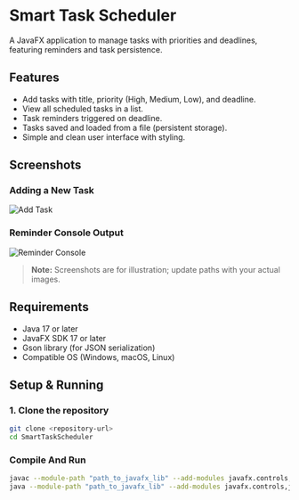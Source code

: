 # Smart Task Scheduler

A JavaFX application to manage tasks with priorities and deadlines, featuring reminders and task persistence.

## Features

- Add tasks with title, priority (High, Medium, Low), and deadline.
- View all scheduled tasks in a list.
- Task reminders triggered on deadline.
- Tasks saved and loaded from a file (persistent storage).
- Simple and clean user interface with styling.

## Screenshots

### Adding a New Task

![Add Task](screenshots/1.png)

### Reminder Console Output

![Reminder Console](screenshots/2.png)

> **Note:** Screenshots are for illustration; update paths with your actual images.

## Requirements

- Java 17 or later
- JavaFX SDK 17 or later
- Gson library (for JSON serialization)
- Compatible OS (Windows, macOS, Linux)

## Setup & Running

### 1. Clone the repository

```bash
git clone <repository-url>
cd SmartTaskScheduler

```
### Compile And Run
```bash
javac --module-path "path_to_javafx_lib" --add-modules javafx.controls,javafx.fxml -cp "lib/gson-2.10.1.jar" -d bin src/**/*.java
java --module-path "path_to_javafx_lib" --add-modules javafx.controls,javafx.fxml -cp "bin;lib/gson-2.10.1.jar" TaskApp

